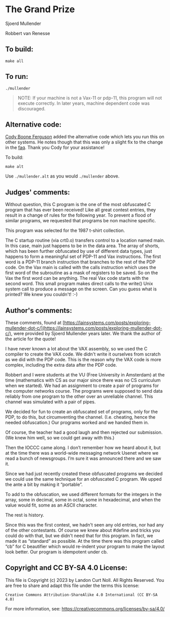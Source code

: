 # The Grand Prize 

Sjoerd Mullender

Robbert van Renesse

## To build:

	make all

## To run:

	./mullender

> NOTE: If your machine is not a Vax-11 or pdp-11, this program will
> not execute correctly.  In later years, machine dependent
> code was discouraged.

## Alternative code:

[Cody Boone Ferguson](/winners.html#Cody_Boone_Ferguson) added the alternative
code which lets you run this on other systems. He notes though that this was
only a slight fix to the change in the [faq](/faq.md). Thank you Cody for your
assistance!

To build:


	make alt

Use `./mullender.alt` as you would `./mullender` above.


## Judges' comments:


Without question, this C program is the one of the most obfuscated
C program that has ever been received!  Like all great contest
entries, they result in a change of rules for the following year.
To prevent a flood of similar programs, we requested that programs
be non machine specific.

This program was selected for the 1987 t-shirt collection.

The C startup routine (via crt0.o) transfers control to a location
named main.  In this case, main just happens to be in the data area.
The array of shorts, which has been further obfuscated by use of
different data types, just happens to form a meaningful set of PDP-11
and Vax instructions.  The first word is a PDP-11 branch instruction
that branches to the rest of the PDP code.  On the Vax main is called with
the calls instruction which uses the first word of the subroutine as a
mask of registers to be saved.  So on the Vax the first word can be anything.
The real Vax code starts with the second word.  This small program
makes direct calls to the write() Unix system call to produce a
message on the screen.  Can you guess what is printed?  We knew you
couldn't!  :-)

## Author's comments:

These comments, found at
[https://lainsystems.com/posts/exploring-mullender-dot-c/](https://lainsystems.com/posts/exploring-mullender-dot-c/),
were provided by Sjoerd Mullender years later. We thank the author of the
article for the quote!

I have never known a lot about the VAX assembly, so we used the C compiler to
create the VAX code. We didn't write it ourselves from scratch as we did with
the PDP code. This is the reason why the VAX code is more complex, including the
extra data after the PDP code.

Robbert and I were students at the VU (Free University in Amsterdam) at the time
(mathematics with CS as our major since there was no CS curriculum when we
started). We had an assignment to create a pair of programs for the computer
networks course. The programs were supposed to send data reliably from one
program to the other over an unreliable channel. This channel was simulated with
a pair of pipes.

We decided for fun to create an obfuscated set of programs, only for the PDP, to
do this, but circumventing the channel. (I.e. cheating, hence the needed
obfuscation.) Our programs worked and we handed them in.

Of course, the teacher had a good laugh and then rejected our submission. (We
knew him well, so we could get away with this.)

Then the IOCCC came along. I don’t remember how we heard about it, but at the
time there was a world-wide messaging network Usenet where we read a bunch of
newsgroups. I’m sure it was announced there and we saw it.

Since we had just recently created these obfuscated programs we decided we could
use the same technique for an obfuscated C program. We upped the ante a bit by
making it “portable”.

To add to the obfuscation, we used different formats for the integers in the
array, some in decimal, some in octal, some in hexadecimal, and when the value
would fit, some as an ASCII character.

The rest is history.

Since this was the first contest, we hadn't seen any old entries, nor had any of
the other contestants. Of course we knew about #define and tricks you could do
with that, but we didn't need that for this program. In fact, we made it as
“standard” as possible. At the time there was this program called “cb” for C
beautifier which would re-indent your program to make the layout look better. Our
program is idempotent under cb.

## Copyright and CC BY-SA 4.0 License:

This file is Copyright (c) 2023 by Landon Curt Noll.  All Rights Reserved.
You are free to share and adapt this file under the terms this license:

    Creative Commons Attribution-ShareAlike 4.0 International (CC BY-SA 4.0)

For more information, see: https://creativecommons.org/licenses/by-sa/4.0/
